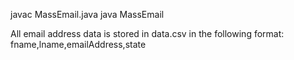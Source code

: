 javac MassEmail.java
java MassEmail

All email address data is stored in data.csv in the following format:
fname,lname,emailAddress,state
